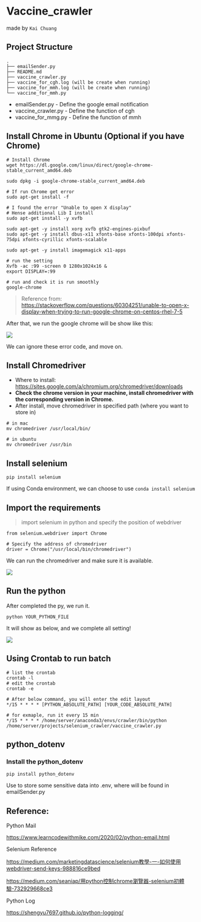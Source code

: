# Vaccine_crawler
made by `Kai Chuang`

## Project Structure

```
.
├── emailSender.py
├── README.md
├── vaccine_crawler.py
├── vaccine_for_cgh.log (will be create when running)
├── vaccine_for_mmh.log (will be create when running)
└── vaccine_for_mmh.py
```

* emailSender.py - Define the google email notification
* vaccine_crawler.py - Define the function of cgh
* vaccine_for_mmg.py - Define the function of mmh

## Install Chrome in Ubuntu (Optional if you have Chrome)
```bash=
# Install Chrome
wget https://dl.google.com/linux/direct/google-chrome-stable_current_amd64.deb

sudo dpkg -i google-chrome-stable_current_amd64.deb

# If run Chrome get error
sudo apt-get install -f

# I found the error "Unable to open X display"
# Hense additional Lib I install
sudo apt-get install -y xvfb

sudo apt-get -y install xorg xvfb gtk2-engines-pixbuf
sudo apt-get -y install dbus-x11 xfonts-base xfonts-100dpi xfonts-75dpi xfonts-cyrillic xfonts-scalable

sudo apt-get -y install imagemagick x11-apps

# run the setting
Xvfb -ac :99 -screen 0 1280x1024x16 &
export DISPLAY=:99

# run and check it is run smoothly
google-chrome
```
> Reference from: https://stackoverflow.com/questions/60304251/unable-to-open-x-display-when-trying-to-run-google-chrome-on-centos-rhel-7-5


After that, we run the google chrome will be show like this:

![](https://i.imgur.com/LRfl0eh.png)

We can ignore these error code, and move on.

## Install Chromedriver
* Where to install: https://sites.google.com/a/chromium.org/chromedriver/downloads
* **Check the chrome version in your machine, install chromedriver with the corresponding version in Chrome.**
* After install, move chromedriver in specified path (where you want to store in)
```bash=
# in mac
mv chromedriver /usr/local/bin/

# in ubuntu
mv chromedriver /usr/bin
```
## Install selenium
```bash=
pip install selenium
```

If using Conda environment, we can choose to use `conda install selenium`


## Import the requirements
> import selenium in python and specify the position of webdriver

```python=
from selenium.webdriver import Chrome

# Specify the address of chromedriver
driver = Chrome("/usr/local/bin/chromedriver")
```

We can run the chromedriver and make sure it is available.

![](https://i.imgur.com/no1piMY.png)

## Run the python
After completed the py, we run it.

```bash=
python YOUR_PYTHON_FILE
```

It will show as below, and we complete all setting!

![](https://i.imgur.com/kOMj6Gu.png)

## Using Crontab to run batch
```bash=
# list the crontab
crontab -l
# edit the crontab
crontab -e

# After below command, you will enter the edit layout
*/15 * * * * [PYTHON_ABSOLUTE_PATH] [YOUR_CODE_ABSOLUTE_PATH] 

# for exmaple, run it every 15 min
*/15 * * * * /home/server/anaconda3/envs/crawler/bin/python /home/server/projects/selenium_crawler/vaccine_crawler.py
```

## python_dotenv
### Install the python_dotenv
```bash=
pip install python_dotenv
```

Use to store some sensitive data into .env, where will be found in emailSender.py

## Reference:
Python Mail

https://www.learncodewithmike.com/2020/02/python-email.html

Selenium Reference

https://medium.com/marketingdatascience/selenium教學-一-如何使用webdriver-send-keys-988816ce9bed

https://medium.com/seaniap/用python控制chrome瀏覽器-selenium初體驗-732929668ce3

Python Log

https://shengyu7697.github.io/python-logging/

